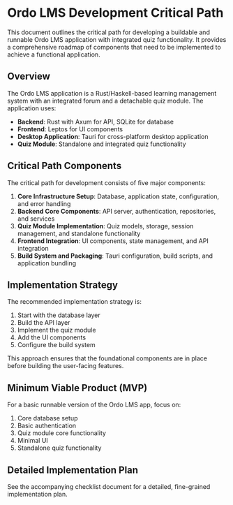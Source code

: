 # Ordo LMS Development Critical Path

This document outlines the critical path for developing a buildable and runnable Ordo LMS application with integrated quiz functionality. It provides a comprehensive roadmap of components that need to be implemented to achieve a functional application.

## Overview

The Ordo LMS application is a Rust/Haskell-based learning management system with an integrated forum and a detachable quiz module. The application uses:

- **Backend**: Rust with Axum for API, SQLite for database
- **Frontend**: Leptos for UI components
- **Desktop Application**: Tauri for cross-platform desktop application
- **Quiz Module**: Standalone and integrated quiz functionality

## Critical Path Components

The critical path for development consists of five major components:

1. **Core Infrastructure Setup**: Database, application state, configuration, and error handling
2. **Backend Core Components**: API server, authentication, repositories, and services
3. **Quiz Module Implementation**: Quiz models, storage, session management, and standalone functionality
4. **Frontend Integration**: UI components, state management, and API integration
5. **Build System and Packaging**: Tauri configuration, build scripts, and application bundling

## Implementation Strategy

The recommended implementation strategy is:

1. Start with the database layer
2. Build the API layer
3. Implement the quiz module
4. Add the UI components
5. Configure the build system

This approach ensures that the foundational components are in place before building the user-facing features.

## Minimum Viable Product (MVP)

For a basic runnable version of the Ordo LMS app, focus on:

1. Core database setup
2. Basic authentication
3. Quiz module core functionality
4. Minimal UI
5. Standalone quiz functionality

## Detailed Implementation Plan

See the accompanying checklist document for a detailed, fine-grained implementation plan.
